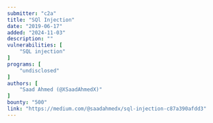 ```yaml
---
submitter: "c2a"
title: "SQl Injection"
date: "2019-06-17"
added: "2024-11-03"
description: ""
vulnerabilities: [
    "SQL injection"
]
programs: [
    "undisclosed"
]
authors: [
    "Saad Ahmed (@XSaadAhmedX)"
]
bounty: "500"
link: "https://medium.com/@saadahmedx/sql-injection-c87a390afdd3"
---
```




